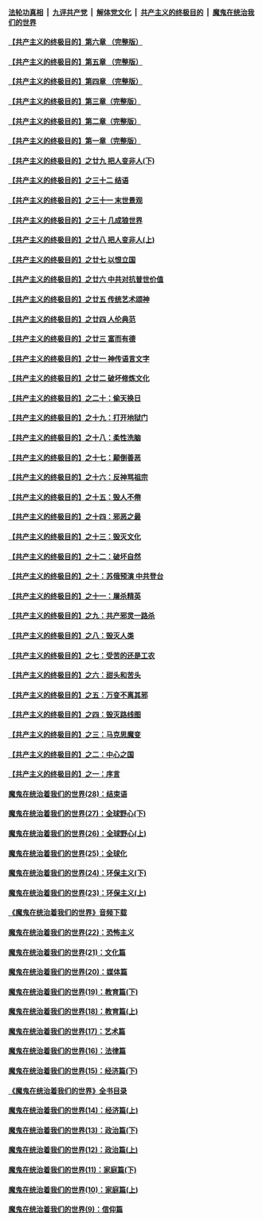 ####  [法轮功真相](../../../../basic/blob/master/README.md?t=06150302) &nbsp;|&nbsp; [九评共产党](../../../../9ping.md/blob/master/README.md?t=06150302) &nbsp;|&nbsp; [解体党文化](../../../../jtdwh.md/blob/master/README.md?t=06150302)  &nbsp;|&nbsp; [共产主义的终极目的](../../../../gczydzjmd.md/blob/master/README.md?t=06150302) &nbsp;|&nbsp; [魔鬼在统治我们的世界](../../../../mgztzwmdsj.md/blob/master/README.md?t=06150302) 

#### [【共产主义的终极目的】第六章 （完整版）](../pages/nsc422/n11428913.md?t=06150302) 

#### [【共产主义的终极目的】第五章 （完整版）](../pages/nsc422/n11428912.md?t=06150302) 

#### [【共产主义的终极目的】第四章 （完整版）](../pages/nsc422/n11428907.md?t=06150302) 

#### [【共产主义的终极目的】第三章（完整版）](../pages/nsc422/n11428848.md?t=06150302) 

#### [【共产主义的终极目的】第二章（完整版）](../pages/nsc422/n11428831.md?t=06150302) 

#### [【共产主义的终极目的】第一章（完整版）](../pages/nsc422/n11417651.md?t=06150302) 

#### [【共产主义的终极目的】之廿九 把人变非人(下)](../pages/nsc422/n11344140.md?t=06150302) 

#### [【共产主义的终极目的】之三十二 结语](../pages/nsc422/n11360535.md?t=06150302) 

#### [【共产主义的终极目的】之三十一 末世景观](../pages/nsc422/n11351129.md?t=06150302) 

#### [【共产主义的终极目的】之三十 几成狼世界](../pages/nsc422/n11348280.md?t=06150302) 

#### [【共产主义的终极目的】之廿八 把人变非人(上)](../pages/nsc422/n11340492.md?t=06150302) 

#### [【共产主义的终极目的】之廿七 以恨立国](../pages/nsc422/n11336944.md?t=06150302) 

#### [【共产主义的终极目的】之廿六 中共对抗普世价值](../pages/nsc422/n11324785.md?t=06150302) 

#### [【共产主义的终极目的】之廿五 传统艺术颂神](../pages/nsc422/n11296396.md?t=06150302) 

#### [【共产主义的终极目的】之廿四 人伦典范](../pages/nsc422/n11296397.md?t=06150302) 

#### [【共产主义的终极目的】之廿三 富而有德](../pages/nsc422/n11283598.md?t=06150302) 

#### [【共产主义的终极目的】之廿一 神传语言文字](../pages/nsc422/n11263265.md?t=06150302) 

#### [【共产主义的终极目的】之廿二 破坏修炼文化](../pages/nsc422/n11245728.md?t=06150302) 

#### [【共产主义的终极目的】之二十：偷天换日](../pages/nsc422/n11238846.md?t=06150302) 

#### [【共产主义的终极目的】之十九：打开地狱门](../pages/nsc422/n11206376.md?t=06150302) 

#### [【共产主义的终极目的】之十八：柔性洗脑](../pages/nsc422/n11199994.md?t=06150302) 

#### [【共产主义的终极目的】之十七：颠倒善恶](../pages/nsc422/n11179782.md?t=06150302) 

#### [【共产主义的终极目的】之十六：反神骂祖宗](../pages/nsc422/n11166798.md?t=06150302) 

#### [【共产主义的终极目的】之十五：毁人不倦](../pages/nsc422/n11166792.md?t=06150302) 

#### [【共产主义的终极目的】之十四：邪恶之最](../pages/nsc422/n11150249.md?t=06150302) 

#### [【共产主义的终极目的】之十三：毁灭文化](../pages/nsc422/n11135227.md?t=06150302) 

#### [【共产主义的终极目的】之十二：破坏自然](../pages/nsc422/n11135214.md?t=06150302) 

#### [【共产主义的终极目的】之十：苏俄预演 中共登台](../pages/nsc422/n11118424.md?t=06150302) 

#### [【共产主义的终极目的】之十一：屠杀精英](../pages/nsc422/n11118442.md?t=06150302) 

#### [【共产主义的终极目的】之九：共产邪灵一路杀](../pages/nsc422/n11114139.md?t=06150302) 

#### [【共产主义的终极目的】之八：毁灭人类](../pages/nsc422/n11108503.md?t=06150302) 

#### [【共产主义的终极目的】之七：受苦的还是工农](../pages/nsc422/n11101809.md?t=06150302) 

#### [【共产主义的终极目的】之六：甜头和苦头](../pages/nsc422/n11096971.md?t=06150302) 

#### [【共产主义的终极目的】之五：万变不离其邪](../pages/nsc422/n11091285.md?t=06150302) 

#### [【共产主义的终极目的】之四：毁灭路线图](../pages/nsc422/n11086284.md?t=06150302) 

#### [【共产主义的终极目的】之三：马克思魔变](../pages/nsc422/n11061941.md?t=06150302) 

#### [【共产主义的终极目的】之二：中心之国](../pages/nsc422/n11047728.md?t=06150302) 

#### [【共产主义的终极目的】之一：序言](../pages/nsc422/n11086077.md?t=06150302) 

#### [魔鬼在统治着我们的世界(28)：结束语](../pages/nsc422/n10936246.md?t=06150302) 

#### [魔鬼在统治着我们的世界(27)：全球野心(下)](../pages/nsc422/n10928319.md?t=06150302) 

#### [魔鬼在统治着我们的世界(26)：全球野心(上)](../pages/nsc422/n10900318.md?t=06150302) 

#### [魔鬼在统治着我们的世界(25)：全球化](../pages/nsc422/n10788205.md?t=06150302) 

#### [魔鬼在统治着我们的世界(24)：环保主义(下)](../pages/nsc422/n10695307.md?t=06150302) 

#### [魔鬼在统治着我们的世界(23)：环保主义(上)](../pages/nsc422/n10688613.md?t=06150302) 

#### [《魔鬼在统治着我们的世界》音频下载](../pages/nsc422/n10635553.md?t=06150302) 

#### [魔鬼在统治着我们的世界(22)：恐怖主义](../pages/nsc422/n10614727.md?t=06150302) 

#### [魔鬼在统治着我们的世界(21)：文化篇](../pages/nsc422/n10597706.md?t=06150302) 

#### [魔鬼在统治着我们的世界(20)：媒体篇](../pages/nsc422/n10586579.md?t=06150302) 

#### [魔鬼在统治着我们的世界(19)：教育篇(下)](../pages/nsc422/n10564808.md?t=06150302) 

#### [魔鬼在统治着我们的世界(18)：教育篇(上)](../pages/nsc422/n10526970.md?t=06150302) 

#### [魔鬼在统治着我们的世界(17)：艺术篇](../pages/nsc422/n10499093.md?t=06150302) 

#### [魔鬼在统治着我们的世界(16)：法律篇](../pages/nsc422/n10485969.md?t=06150302) 

#### [魔鬼在统治着我们的世界(15)：经济篇(下)](../pages/nsc422/n10469975.md?t=06150302) 

#### [《魔鬼在统治着我们的世界》全书目录](../pages/nsc422/n10464261.md?t=06150302) 

#### [魔鬼在统治着我们的世界(14)：经济篇(上)](../pages/nsc422/n10457370.md?t=06150302) 

#### [魔鬼在统治着我们的世界(13)：政治篇(下)](../pages/nsc422/n10448270.md?t=06150302) 

#### [魔鬼在统治着我们的世界(12)：政治篇(上)](../pages/nsc422/n10444576.md?t=06150302) 

#### [魔鬼在统治着我们的世界(11)：家庭篇(下)](../pages/nsc422/n10440961.md?t=06150302) 

#### [魔鬼在统治着我们的世界(10)：家庭篇(上)](../pages/nsc422/n10435448.md?t=06150302) 

#### [魔鬼在统治着我们的世界(9)：信仰篇](../pages/nsc422/n10432159.md?t=06150302) 

